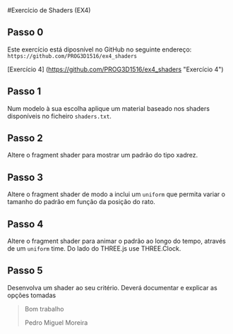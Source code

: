 #Exercício de Shaders (EX4)
## Passo 0

Este exercício está diposnível no GitHub no seguinte endereço: `https://github.com/PROG3D1516/ex4_shaders`

[Exercício 4] (https://github.com/PROG3D1516/ex4_shaders "Exercício 4")

## Passo 1

Num modelo à sua escolha aplique um material baseado nos shaders disponíveis no ficheiro `shaders.txt`.

## Passo 2

Altere o fragment shader para mostrar um padrão do tipo xadrez.


## Passo 3
Altere o fragment shader de modo a inclui um `uniform` que permita variar o tamanho do padrão em função da posição do rato.

## Passo 4
Altere o fragment shader para animar o padrão ao longo do tempo, através de um `uniform` time.
Do lado do THREE.js use THREE.Clock.

## Passo 5
Desenvolva um shader ao seu critério.
Deverá documentar e explicar as opções tomadas

> Bom trabalho 
> 
> Pedro Miguel Moreira 

